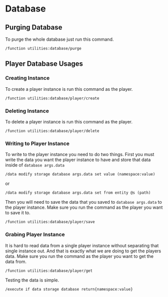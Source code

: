 # Database

## Purging Database
To purge the whole database just run this command.
```
/function utilities:database/purge
```

## Player Database Usages

### Creating Instance
To create a player instance is run this command as the player.

```
/function utilities:database/player/create
```

### Deleting Instance
To delete a player instance is run this command as the player.

```
/function utilities:database/player/delete
```

### Writing to Player Instance
To write to the player instance you need to do two things. First you must write the data you want the player instance to have and store that data inside of `database args.data`

```
/data modify storage database args.data set value (namespace:value)
```
or
```
/data modify storage database args.data set from entity @s (path)
```

Then you will need to save the data that you saved to `database args.data` to the player instance. Make sure you run the command as the player you want to save it to.
 
```
/function utilities:database/player/save
```

### Grabing Player Instance
It is hard to read data from a single player instance without separating that single instance out. And that is exactly what we are doing to get the players data. Make sure you run the command as the player you want to get the data from.

```
/function utilities:database/player/get
```

Testing the data is simple.

```
/execute if data storage database return{namespace:value}
```